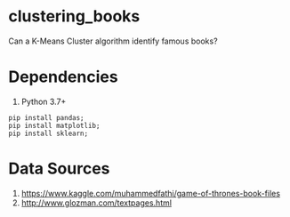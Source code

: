# clustering_books
Can a K-Means Cluster algorithm identify famous books?

# Dependencies

1. Python 3.7+
```
pip install pandas;
pip install matplotlib;
pip install sklearn;
```

# Data Sources

1. https://www.kaggle.com/muhammedfathi/game-of-thrones-book-files
2. http://www.glozman.com/textpages.html
